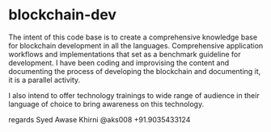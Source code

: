 # blockchain-dev

The intent of this code base is to create a comprehensive knowledge base for blockchain development in all the languages. 
Comprehensive application workflows and implementations that set as a benchmark guideline for development. I have been coding
and improvising the content and documenting the process of developing the blockchain and documenting it, it is a parallel activity. 

I also intend to offer technology trainings to wide range of audience in their language of choice to bring awareness on this technology.

regards
Syed Awase Khirni 
@aks008
+91.9035433124
